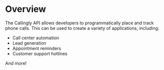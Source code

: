 # Overview

The Callingly API allows developers to programmatically place and track phone
calls. This can be used to create a variety of applications, including:

- Call center automation
- Lead generation
- Appointment reminders
- Customer support hotlines

And more!
